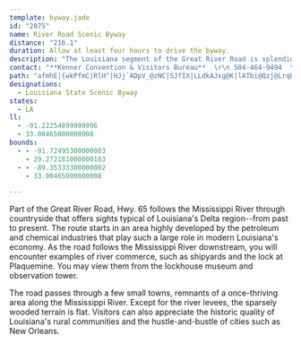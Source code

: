 ```yaml
---
template: byway.jade
id: "2075"
name: River Road Scenic Byway
distance: "216.1"
duration: Allow at least four hours to drive the byway.
description: "The Louisiana segment of the Great River Road is splendid for its wildlife, beaches, and historic homes."
contact: "**Kenner Convention & Visitors Bureau**  \r\n 504-464-9494  \r\n\r\n"
path: "afmhE|{wkPfmC|RlH^|HJj`ADpV_@zNC|SJfIX|LLdkAJxg@K|lATbi@Qzj@LrqBA~HK~Ok@bGGfx@Fbh@G|Ge@`GaA|DiAnCuAno@i`@x@a@rCk@xBGxALzA^`Bv@lDnCzKhJdBpAlBjAbI~CjEnAlCl@nFp@jHBrXeAxD]tCa@jDs@~FeBfZuJ`QqH`D}AdBoAjJcI~JyJjGaFvCoCvCqDbFyHjHcJpBuCpAsC|C_K`IuS|FeSr@}CzBeS`B_I~BuJ~@uIzG}b@|FoOzKm_@rBoGpGeQhBmEnSbGbQnEt`@nLfFpAtOtL|ChCbCt@~ALxCKjFsAtAWpJAjnDfCpyApAjfC`Bza@j@hqDrBzHx@`\\zFdCP|@ErBYnLqDdB_@rCSvCAlaAfA~f@P`ORh}BzAhf@d@|zAl@l~BnBh\\Hxp@j@`I?vGStOeAzLgBtKeCzrAk]zImBnEg@jIYlC_@rEqAnHgCnImEjEeBdPiEdQkF|y@kSvhEohA|rCet@zFeA`K_C~i@qNlB_@rEW|DJpCXlCj@zCfAnDjBxEbE~c@bc@pGzFtgAxeAb|@py@jDpCnd@vUrIxEtEfE~@fAtAdCfAlAz@p@X`@fGrD|I~EnGzCru@~`@^JlMjYrA~BfCrCrC~D|FnJhAlAXJ~@JvXT~k@GpBETKxaEApDDfGz@xCjAbv@xe@pWdPrIdFdm@r_@lsA|y@jHdDpDpAfG~AtHlA|Id@|GEvCKjD]`ImAtLiEpsAsh@lbDqmA`JaCfCa@bDYhDW|FMfGFpDRrG~@rDv@jIlC~CrAnpG|gDbCz@xBd@bDXxEGbmBaH|QYtOHrCClFe@pCc@~nA_UjCWtCD|CX|@VhqD`cAzLxC|uC`h@vw@~Mh~Brb@`Hx@xEPh}DsArvD}@dUS|`@GxGXrK`ChuGrpBpsBzn@lE`D|AfB|@xA|ExJ~j@bmA|DdGbCdC~AlAtCdBzS|KdbCloAjC`BbBvAdAfAhAxA|AdCvr@twAdWl`@pc@bp@fLrQlBtBfD~BjYhO|ClBt}EjgCtu@v`@hJfFvJzE|w@ta@jf@xWf\\tPtDxBjD~B~BzBxE`Gp_@xg@pApBxFhKbnAfqCnZns@lGfNpSxb@hv@|dBpMrXfw@ntAhJzOnDxGzNdWtfEpnHhApBh@tBpB|FnE_BhD_AzAYjDWr@UnA?vVz@pUd@lpAdCtIXvjAlBvKTjKt@~C`@lFlAdEpAhHrCxS`Jd_Aj`@zBx@NCz]fO`E~AdJnChJxAvFXpi@v@hk@f@i@`r@jKP~n@l@dGX|E^bTfClEDzC_@~DyAlH{DxE_Dr`@}UbBy@~EeBrCe@hDU|IExpEk@jCElE[fGsArL_Fff@qTzmBw|@jRmIdJmEjAy@fByAlCmDrAmCn@qBr@sD~AgMz@oFjDuQxCiOPWd@U`H|D`Bb@`Yf@hAAdCc@z`@oKtEgAbCWpkBxDn|@~B`BRj@X~sEhhD|wErjD^b@Vr@`AlE\\n@~@x@~GlE~HjEvHfDjGxB|GtBnKhCtCf@vIlAlIx@vbJlc@`Eb@vKrBbItCxLrGjyBb}A`j@v_@xDtCtS|NvpCjnBz@dAhChJrA~AjPrOXr@jBhMPl@~TtSzCfDrBrAp\\x[lSlRtClAhB\\bZ`BhjA~FzGTlEa@tS_FvRaEdBs@xB}Ax@{@tYgf@xOaWdAgAveA}|@nw@go@hEuF^Wp@Mps@jB`MhDn]pA|EjAhBdAn@FlFc@dABzCr@xI?pMg@`E^pAO`FcA|MwBpEmA|AYbCSbASfIsCrVwGtAy@zBiDn@Wp]mEjC_AhAGd@Dl@X|AdBbAxApPlSlPlNzEjCpE`EtA`A~LxFrBp@xDl@`B`@|An@rCzAfDx@tMxBhL`CxHd@~W`FxAPvB?fGS|HKr]qBtIaAnIqB|NwEzJkCrB{@hZsRfAYrIg@|Ek@rA_@rs@q\\lAs@xAsAp[y\\nAy@`Bo@nBYfCDb_@fItD?dB_@xAo@zAoAtAiBVq@~Ki^zBeNzAgEvl@ekAhC{FxN}XjHoUxAuCbD_EbCmBxCqAnCu@`BUbDIjCFrBXnCr@d\\~JbBThBB~AQ|Ae@lBkAbBgBp@mAnVq{@hAsCx@sAzAyAzA_AzBq@dCGzCRtAj@lBxA`f@`i@jCpBpHtE`BpA~AfBjCrFrBrChi@jl@~ShRjApAbB`Cpg@hcAzBrDnFvHhBxC`J~RzJjR`A~Cje@zzBhBnKf@zEZxEJfJq@|{@c@tFc@xC}FbXGtAD~ABl@d@xBj@pAlAdBph@hl@zz@baAfg@tj@fMhOjBfC`BpClEfJxAzEvr@dpC|@`CpAxB|@dAvBdBtBtArB~@pBr@rBf@lBXzCNzBIlC[xOgDrGeBzf@cObDq@hAGdC?zHXrAL`S~HlDt@~Fv@pBDtBI~Ge@pVuCdARb@d@zKiM`AsAhRwa@dAmDhAeGhEsZpA{Kl@kHRcA`AyBnBkBfAm@rAe@`BS`FYlC^nNYrDk@`Dw@hmGumBtEmBnJyGpE{BbIeBfU{CjKeCj\\gKpJqDxEwBhIkEr_DshBv_D}hBfMmGzUgJjKgF|fBkcAdb@qUzu@gc@rKsGzrB{jAlJgGhOuL`JwGvWiOtPcJzW}Ofs@oa@lFcElBkBjEgFfC_EpAaCnByEzB{Gv@_DbBoJZgD`^}oEv@gLf@aOxU}wC~D{h@fDq`@hDsc@t@qH`BqMxLc{AnUdAjC@vBKxAYpBu@x@e@fV}Qhs@qj@`WoRpErJfDdFdInJjLvKrH~HxPnRnEfGvBdCpInI|JrHhJnHrGdGlChBnDrBxAn@rK`DxCnAxL~DnYdHnAx@rDxDpBxArFxAnLtB|CRhNm@|Ea@jRwBrSgB|M_CzQ{GjS_JvGcDjCeBzDaDvFyFtEqFjKcQrBiExBgGhQox@lF}S^yCFyBWsF?gE^sDlEqYjBaNvBqRn@oK\\kDv@gEbBsFpFiPlQyf@zCmHhFcLxEsKjBsBnp@iP|CYtBJzvCzh@`~@`Qt`@tG`{@hPrHlAfSqz@|@gEdVwbAdGcX~Gm^~F}\\dByFhBgFlCuGtAeE`GkU~Ry{@|AcGjDkOza@efBz\\gvAzc@amB|Oap@|M{k@lG}VbAsFnEcQzO{q@tEwQl^{|A`Swy@jAgHX{HG_Gm@gHqAmG_DcIiMk_@ec@}tAae@yxAqFiRaAuFu@yFi@aGYuGYgPh@cUNaMMoFc@yGBm@Vy@f@e@\\Gl_@sAff@qApUGbgCRvGKx_BaFbXKjLM~CSfBWlOeFdCe@pBI|A@xBPnX`DrFpBdKzGfYzRvAhArD|DnDnCfjGfcEvKtHhaAno@`FpDhKvGnG~CdEx@rFl@lGHdEWpv@aOxDa@hDKzCFlCVhDp@vVhJpDv@hAL~DLtCMvBYtEqA`VaIla@uNjbDsgA~JoDx[aNzImE~OuJvDkClAgB`AyF^k@vJmE`K}GfLkHrAWv@m@rK}JtOwUzBiCxA_AzAs@xHsBxfAkTvEsArGkCrUiMt@Kv@[zW_O~yBckAb`Buu@plEiyBrLqHtJuH~CuClIyI`LoNfF_IpEiIbCmFbCaHrCiL|AmIxAcMl@gMFmHPoFbEmVhAsE|@oCtAqChDoFBW~B{C~BeEdAeCrGiSvEcL~z@_lBrvAk`D|_@{y@pNwYzUoh@`c@k_Avg@_iAhP__@zA{Dt@iCfDqOdZuzAvOk|@`FwZnCoMzBgNhAuHhBuSj@sDn@yCnIkWfAuE`DwH|CoGlAe@rCk@j@i@bA_DZeBfBmFj@eA`Am@b@Wl@u@~AqDjHqRzGqPvKgSrO_VbVa]tVs_@tE~FvBrBvFfD|ElAjEj@rBr@va@zSdNod@zCiIbHgQv]{z@vEwItFuHhHmHv[cZzu@ct@|_EawDdn@ul@zXqWnyBekBdN}L`EmE~D_FhEgGrFuI|E{ItDmIzCsHbD_KjD{M|CyObf@{aDzRasAz@}IZ{L]aQoPy{FkRw_Eu@gKy@gHeRemAeIig@kBgKg@eBqC{I{j@u|AoNs`@_`BynE{CuKiB{Ki@{Fe@gLBmJZmH|Cwc@~Ba`@|A}YN{G_@aP_@mEs@uFsB_KgI_W}^sgA]yAcKc[wCuHaDgGuo@w|@sAyBwBkEcB{DeCaImAeFkAaHs@{Gk@{MBuHZsIzGs}@fXmvDb@wDxA{IlA{ErAkE~C}HxFeLrPk\\ngAyyBRQvAkCvNkZl{@qdBfGoM~`@cx@xSub@du@oyAhAkCpd@e~@lDyGbCsDtAoBrB_CvGkGbG{Dn_@wQhSaJlHmDrRmIxm@}Yvg@}U~[yNtMoGdy@k_@`MoG`C}Ana@eZnFaDvCwAfCy@`SsFx@u@eEmMuEgKaAgB{DeFkIcJqAeB{B{DwAqDsAaFeJw_@aEyOwHg[yP__A{Oq}@iHw_@mHgb@wPm_A{AmJo@gGi@yK?oIlR_eIjXezKtFmwBHoEAsGk@iLq@_GoBaLk@eDg@mBcB}L}AaM[_EMsCB}IRgIh@{EtAmHz@mDnEsLvX_m@vDiFpRwa@dLkWtAkDr@gCpDuQlI}d@xBeNtHsa@nAsH`@{EP{DE{LWcPq@yN{@kfA[}Na@gJaJcvAa@{DqA_KgHgd@_Jqd@iAsEqBuFsY{g@}DkJyEaK?a@K]cH_PC]yC_GlDsB|McJrCyBrCmCbHsKzGiJfL}PhMsQjNiTtKeOdSoZld@ip@`f@{s@lOiSjBmBvG{EbCiChLkQ|AmDjBeGhB{DnOkVtAeBh\\ef@lC{FnNqc@n@uAn@y@bDyBdEq@bDXtDlBvM`JnCjCrKzMbLfMnFnFnYzZdC|BxBvAdDrA`kA~_@~Cx@zOxAdDRpFj@vCj@bLxExHvD`EdB|mCxhAh`@tOhgAda@rHdBbG`@joAdFfJ]zK_B|XwFfCs@jCiAnGmEnEmFnDcHbHiTdDyHjBsBnNmNjNsOvFsF|QsR~DuDnYyZlDeDtDeCnCsA|D_AhBy@zFuChDeChLuF|TyJ`GaD|IeEdOuGxRgJlMmFfOuH~UsKvBw@xJwEbx@}XrCy@vEm@lj@u@lO[zC_@hFmA`e@uO`SkHrA_@pDu@dEYrDe@dBG|Eq@vGwBlg@kTdDsBtXwS|D_EfIiJpPsMfKgJlBgCjZ{r@fBuEhDaKzLqY`q@idBhVol@dEoHv`@gm@zAyChBgF|b@{{AtSqq@fJ{\\`BgHv@qN`EkgA|AyWz@eI|AoHl[_jAdAgCdCeEdd@iq@pVc`@pSe]vAuCt[g{@bUkn@pe@soAx@eBvB{ClImI~^_\\vCyBdDwB~HuDpQmGjH{DrfBkkAjHgFnIgIhE{FpDgGvCmGbCmHhBmHzGac@zJup@f@mELaIu@aRCgDFmCh@yHjAsGbEkQtBaIl@yAjLoOdE_FvI{G|y@ae@tKkHfSeR~GeHdAs@j`@}^jImItV_UbDgD`DyCZQvB{BlNuM`EcEbCiCpGiK`HaOfD{F`CkDnImIlC_CfAm@nFyF~IkLrJeLx[q]tFoIhEeGlB}ClUe]lNsTnHoJlFgIdCoEr@oBvCcK`A_GhHy{@vCe`@ReAxAwSvG{u@vA}HtAkGzBsGzH}NxCaF~H{HdG_FdEgChD}AhFiBzHyB~d@mKpJeC`JeAxE[f^g@nAB~CItFo@~A[nDmAnJ}DrI{CxDs@pCWnDIrMUzMArR_@rEYzDa@rHwAnCs@jKyDvFoDxTgMpIsEdJaE~H}Cp^cMlVoJxIyCfC}AxAiAdBmBvBkDpAaDf@_CfTejAdAsDxBiFrD_HnVmc@vBeFz@mChBmHfEwNx@aEVsB^qFViKh@_GrBwPp@eEdAgE`Rik@|AgGf@sCxFei@VgDj@{Qt@oGxAwFl@}AhDyGvQiS|MgPhEoHdFoKvFsHv]yb@zDgGhAyCxAmGd@gDnYgnCZeHL_GC{C_Byf@s@iIcAeHqBaJ{BgHiGuLoBgDoYc^oC{BgCmA{QgFyDyBsC{C_BoCmWgi@y@mCk@iDa@aED_Gv@cd@XcDn@yDzb@whAl_@qmAxIoXrF{KvMoUnCaErTgUdJwIvm@ao@rKgKpIaJt]y]lEsCtk@e]nd@}Wx@m@xDuBxJqGff@c_@bFgEtdA{x@tR_PhWoS"
designations: 
  - Louisiana State Scenic Byway
states: 
  - LA
ll: 
  - -91.22254899999996
  - 33.00465000000008
bounds: 
  - - -91.72495300000003
    - 29.272181000000103
  - - -89.35333300000002
    - 33.00465000000008

---
```


<p>Part of the Great River Road, Hwy. 65 follows the Mississippi River through countryside that offers sights typical of Louisiana's Delta region--from past to present. The route starts in an area highly developed by the petroleum and chemical industries that play such a large role in modern Louisiana's economy. As the road follows the Mississippi River downstream, you will encounter examples of river commerce, such as shipyards and the lock at Plaquemine. You may view them from the lockhouse museum and observation tower.</p>

<p>The road passes through a few small towns, remnants of a once-thriving area along the Mississippi River. Except for the river levees, the sparsely wooded terrain is flat.
Visitors can also appreciate the historic quality of
Louisiana's rural communities and the hustle-and-bustle of
cities such as New Orleans.</p>